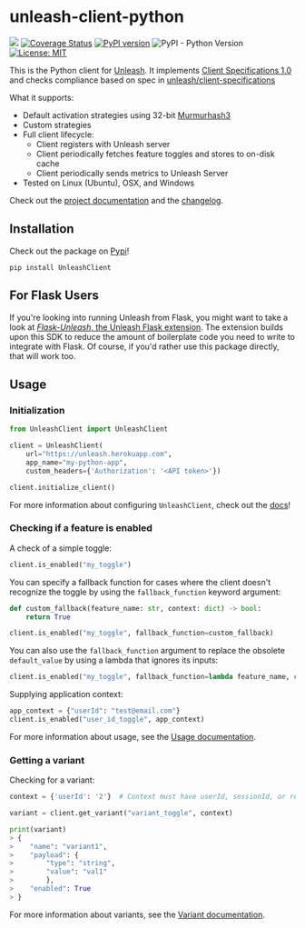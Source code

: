 # unleash-client-python

![](https://github.com/unleash/unleash-client-python/workflows/CI/badge.svg?branch=main) [![Coverage Status](https://coveralls.io/repos/github/Unleash/unleash-client-python/badge.svg?branch=main)](https://coveralls.io/github/Unleash/unleash-client-python?branch=main) [![PyPI version](https://badge.fury.io/py/UnleashClient.svg)](https://badge.fury.io/py/UnleashClient) ![PyPI - Python Version](https://img.shields.io/pypi/pyversions/UnleashClient.svg) [![License: MIT](https://img.shields.io/badge/License-MIT-yellow.svg)](https://opensource.org/licenses/MIT)


This is the Python client for [Unleash](https://github.com/unleash/unleash).  It implements [Client Specifications 1.0](https://github.com/Unleash/unleash/blob/main/docs/client-specification.md) and checks compliance based on spec in [unleash/client-specifications](https://github.com/Unleash/client-specification)

What it supports:
* Default activation strategies using 32-bit [Murmurhash3](https://en.wikipedia.org/wiki/MurmurHash)
* Custom strategies
* Full client lifecycle:
    * Client registers with Unleash server
    * Client periodically fetches feature toggles and stores to on-disk cache
    * Client periodically sends metrics to Unleash Server
* Tested on Linux (Ubuntu), OSX, and Windows

Check out the [project documentation](https://unleash.github.io/unleash-client-python/) and the [changelog](https://docs.getunleash.io/unleash-client-python/changelog.html).

## Installation

Check out the package on [Pypi](https://pypi.org/project/UnleashClient/)!

```
pip install UnleashClient
```

## For Flask Users

If you're looking into running Unleash from Flask, you might want to take a look at [_Flask-Unleash_, the Unleash Flask extension](https://github.com/Unleash/Flask-Unleash). The extension builds upon this SDK to reduce the amount of boilerplate code you need to write to integrate with Flask. Of course, if you'd rather use this package directly, that will work too.

## Usage

### Initialization

```Python
from UnleashClient import UnleashClient

client = UnleashClient(
    url="https://unleash.herokuapp.com",
    app_name="my-python-app",
    custom_headers={'Authorization': '<API token>'})

client.initialize_client()
```

For more information about configuring `UnleashClient`, check out the [docs](https://docs.getunleash.io/unleash-client-python/unleashclient.html)!

### Checking if a feature is enabled

A check of a simple toggle:
```Python
client.is_enabled("my_toggle")
```

You can specify a fallback function for cases where the client doesn't recognize the toggle by using the `fallback_function` keyword argument:

```Python
def custom_fallback(feature_name: str, context: dict) -> bool:
    return True

client.is_enabled("my_toggle", fallback_function=custom_fallback)
```

You can also use the `fallback_function` argument to replace the obsolete `default_value` by using a lambda that ignores its inputs:

```Python
client.is_enabled("my_toggle", fallback_function=lambda feature_name, context: True)
```

Supplying application context:
```Python
app_context = {"userId": "test@email.com"}
client.is_enabled("user_id_toggle", app_context)
```

For more information about usage, see the [Usage documentation](https://docs.getunleash.io/unleash-client-python/usage.html).

### Getting a variant

Checking for a variant:
```python
context = {'userId': '2'}  # Context must have userId, sessionId, or remoteAddr.  If none are present, distribution will be random.

variant = client.get_variant("variant_toggle", context)

print(variant)
> {
>    "name": "variant1",
>    "payload": {
>        "type": "string",
>        "value": "val1"
>        },
>    "enabled": True
> }
```

For more information about variants, see the [Variant documentation](https://docs.getunleash.io/advanced/toggle_variants).
